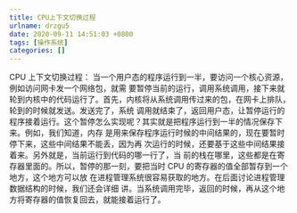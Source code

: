 ```yaml
---
title: CPU上下文切换过程
urlname: drzgu5
date: 2020-09-11 14:51:03 +0800
tags: [操作系统]
categories: []
---
```


CPU 上下文切换过程：
当一个用户态的程序运行到一半，要访问一个核心资源，例如访问网卡发一个网络包，就需 要暂停当前的运行，调用系统调用，接下来就轮到内核中的代码运行了。首先，内核将从系统调用传过来的包，在网卡上排队，轮到的时候就发送。发送完了，系统 调用就结束了，返回用户态，让暂停运行的程序接着运行。这个暂停怎么实现呢？其实就是把程序运行到一半的情况保存下来。例如，我们知道，内存 是用来保存程序运行时候的中间结果的，现在要暂时停下来，这些中间结果不能丢，因为再 次运行的时候，还要基于这些中间结果接着来。另外就是，当前运行到代码的哪一行了，当 前的栈在哪里，这些都是在寄存器里面的。所以，暂停的那一刻，要把当时 CPU 的寄存器的值全部暂存到一个地方，这个地方可以放 在进程管理系统很容易获取的地方。在后面讨论进程管理数据结构的时候，我们还会详细 讲。当系统调用完毕，返回的时候，再从这个地方将寄存器的值恢复回去，就能接着运行了。
